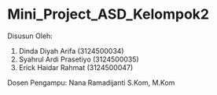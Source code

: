 # Mini_Project_ASD_Kelompok2
Disusun Oleh: 

1. Dinda Diyah Arifa (3124500034)
2. Syahrul Ardi Prasetiyo (3124500035)
3. Erick Haidar Rahmat (3124500047)

Dosen Pengampu: Nana Ramadijanti S.Kom, M.Kom 
